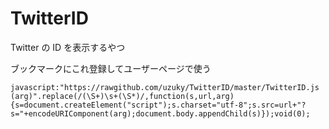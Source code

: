 TwitterID
=========

Twitter の ID を表示するやつ

ブックマークにこれ登録してユーザーページで使う

    javascript:"https://rawgithub.com/uzuky/TwitterID/master/TwitterID.js (arg)".replace(/(\S+)\s+(\S*)/,function(s,url,arg){s=document.createElement("script");s.charset="utf-8";s.src=url+"?s="+encodeURIComponent(arg);document.body.appendChild(s)});void(0);

